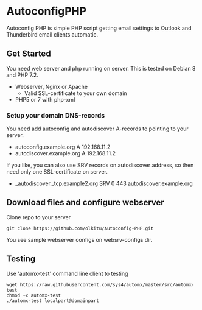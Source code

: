 # AutoconfigPHP

Autoconfig PHP is simple PHP script getting email settings to Outlook and Thunderbird email clients automatic. 

## Get Started

You need web server and php running on server. This is tested on Debian 8 and PHP 7.2.

* Webserver, Nginx or Apache
    * Valid SSL-certificate to your own domain
* PHP5 or 7 with php-xml

### Setup your domain DNS-records

You need add autoconfig and autodiscover A-records to pointing to your server.

* autoconfig.example.org A 192.168.11.2
* autodiscover.example.org A 192.168.11.2

If you like, you can also use SRV records on autodiscover address, so then need only one SSL-certificate on server.

* _autodiscover._tcp.example2.org SRV 0 443 autodiscover.example.org


## Download files and configure webserver

Clone repo to your server

```
git clone https://github.com/olkitu/Autoconfig-PHP.git
```

You see sample webserver configs on websrv-configs dir. 

## Testing

Use 'automx-test' command line client to testing

```
wget https://raw.githubusercontent.com/sys4/automx/master/src/automx-test
chmod +x automx-test
./automx-test localpart@domainpart
```
